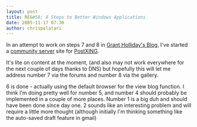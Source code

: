```yaml
---
layout: post
title: RE&#58; 8 Steps to Better Windows Applications
date: 2005-11-17 07:30
author: chrispelatari
---
```


<p dir="ltr" style="margin-right:0;">In an attempt to work on steps 7 and 8
in <a href="http://www.holliday.com.au/blog/2005/10/15/8-steps-to-better-windows-applications.html">Grant
Holliday's Blog</a>, I've started a <a href="http://communityserver.org">community server</a> site for <a href="http://postxing.net">PostXING</a>.</p>
<p dir="ltr" style="margin-right:0;">It's lite on content at the moment, (and
also may not work everywhere for the next couple of days thanks to DNS) but
hopefully this will let me address number 7 via the forums and number 8 via the
gallery.</p>
<p dir="ltr" style="margin-right:0;">6 is done - actually using the default
browser for the view blog function. I think I'm doing pretty well for number 5,
and number 4 should probably be implemented in a couple of more places. Number 1
is a big duh and should have been done since day one. 2 sounds like an
interesting problem and will require a little more thought (although initially
I'm thinking something like the auto-saved draft feature in
gmail)</p>
